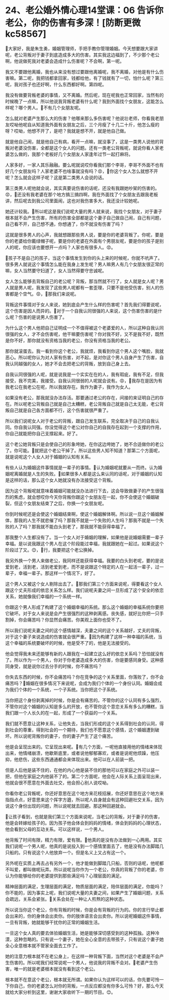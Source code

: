 # 24、老公婚外情心理14堂课：06 告诉你老公，你的伤害有多深！[防断更微kc58567]

🎼大家好，我是朱生勇，婚姻管理师，手把手教你管理婚姻。今天想要跟大家讲呢，老公背叛对于妻子到底造成多大的伤害。其实我这边福到了，不少那个老公啊，他说做死我对老婆会造成什么伤害呢？不会啊，第一呢。

我又不要跟他离婚，我也从来没有想过要跟他离婚呢，我不离婚，对他是有什么伤害嘛。第二呢，我把钱都拿回家，钱都给他，有了钱就有了一切，怕什么呢？第三呢，我对孩子也还好啊，什么东西都好啊。第四呢。

我没有做要背叛老婆的事情，又不离婚。然后呢，现在呢我也正常回家，当然有的时候晚了一点嘛，所以他说我背叛老婆有什么呢？我到外面找个女朋友，这能怎么样呢？哪个男人。🎼不有几个女朋友呢。

怎么就对老婆产生那么大的伤害？他哪来那么多伤害呢？他说壮老师，你看我老朋友哎呦他呢自从知道我外面有女朋友之后，三个月瘦了十几二十斤，他怎么瘦的呀？哎呦，他想不开了，是吧？我就是想不开，就是他自己做。

就是他自己闹，就是他自己有病，看开一点嘛，就没事了，这是一类男人说他的背叛对老婆没伤害，全都是这个女人的问题。还有一类老公背叛呢，就说你看人家老婆怎么做的，我那个老板好几个女朋友人家逢年过节一起打麻将。

人家多好，一家人其乐融融。要么呢就说哎你看我们那个李哥，李哥不外面不也有好几个女朋友吗？人家老婆不也啥事就没有吗？😡，🎼你这个女人怎么就想不开呢？怎么就会这样子呢？这是第二类男人会说的话。

第三类男人呢他就会说，其实真要说伤害的话呢，还没有我跟她吵架的伤害的。😡，🎼还没有我老婆在那个地方搞三搞四啊，我在外面找了个女朋友去跟我老板讲，然后呢去到我公司里面闹，这也对我伤害多大，我还没计较她呢。

她还计较我。🎼所以呢这是我们说呢大量的男人就来说，我找个女朋友，对于妻子根本就不会产生伤害，所有的伤害全部都是这个妻子自己做自己闹，自己有问题，自己看不开，自己想不通，你想通了，你不就没有伤害了吗？

这就是很多男人的心声，我就想跟那些男人说，要是你的老婆背叛了。你呢，要是你的老婆给你戴绿帽子呢，要是你的老婆在外面有个男朋友呢，要是你的孩子是别人的呢，你应该也要想开一点吗？人家也有很多人。😡。

🎼孩子不是自己的孩子，当这个事情发生到你的头上来的时候呢，你就不吭声了。很多男人就说这个事情怎么能在我身上发生呢？男人嘛男人有几个女朋友很正常的嘛，女人当然要守妇道了，女人当然得要守忠诚呢。

女人怎么能够去背叛自己的老公呢？背叛，那当然就不行了，女人就是女人呢？男人就是男人呢，我发现了这些男人呢都有一套歪理，只要不是他受伤害，别人的伤害都是个空气。😡，🎼那我们来说呢。

背叛这件事情对于女人来说，她到底会产生什么样的伤害呢？首先我们得要说呢，这个伤害是因人而异的。🎼对于一个自我认同很强的人来说，这个伤害伤害的是什么呢？伤害的是说男人伤害了。

为什么这个男人他把自己证明成一个不值得被这个老婆爱的人，所以这种自我认同很强的女人，才不会伤害呢，他干嘛要伤害呢？你对我不好，又不是我不好，既然是你不好，那你就没有资格当我的老公，你没有资格当我的老公。

那你就滚蛋去。我一看到你这个老公，我就烦，我看到你这个男人这个嘴脸，我就恶心。所以呢你认为对人家有伤害，对不起，是对你这个男人自身产生了伤害，自我认同越强的女人，她才不会去把老公的背叛，放到自己身上去。

自我认同很强的人呢，就是说我是一个实实在在的人，我有瑕疵，我有不足，但我接受，我不完美，我接受。自我认同很弱的人呢就会说有。😡，🎼我存在是因为有我老公在我老公在呢，所以我就存在。我作为妻子，我作为女人。

如果没有老公，那我就没办法存活。那要通过老公的存在，间接的来证明自己的存在。所以呢老公背叛自己就是自己太糟糕，老公背叛自己就是自己太无能，老公背叛自己就是自己各方面都不行，这个伤害就很严重了。

所以我们说呢女人对于老公的背叛，跟自己发生联系，完全取决于自己的自我认同。你自我认同强。你没觉得这个老公对你自己的自我存在起到一个支撑的作用，你自己就能把你自己支撑起来。好了。

这个老公她背叛只是会使自己的形象垮她，在你这边垮她了，她不合适做你的老公了。你可能。🎼就把这个老公干掉了。所以这些男人知不知道？那第二个方面呢，就是说呢这个人女人对于婚姻的认知有关系。

有些人认为婚姻这件事情就是一辈子的事情。🎼认为婚姻呢就要从一而终。认为婚姻呢离婚就是人生的失败。🎼如果很多人都是这么来认同的话呢，对于婚姻的认知是这样的话，那么这个女人她就没有办法接受这个背叛。

因为这个背叛呢就意味着婚姻可能就没办法进行下去，这会导致做妻子的产生很强烈的焦虑，就会想哎你今天你背叛你跟这个女朋友在一起，你不会使这个婚姻破裂，但这个女朋友结束了之后，你换一个女朋友呢。

你到时候呢还是会使这个婚姻结束啊，使这个婚姻解体啊。所以说一旦这个婚姻解体，那我的人生不就悲催了吗？那我不就是一个失败的人生吗？那我不就是一个失败的人了吗？那我就不能白头到老了，那我就不能获得幸福了。

那我整个人生都没有了。当一个女人对于婚姻的理解，如果他是说婚姻需要一辈子幸福。是以说我跟这个男人在这个阶段能过幸福，我就跟她在一起过。如果说这个阶段过了又。😊，🎼行，我要把这个老公换掉。

我另外换一个男人来做老公，我同样还能获得幸福。我要的白头到老呢，要的是说爱到老，活到老，活到老爱到老，而不是说跟这个特定的人在一起活一辈子，过一辈子，幸福一辈子。那这样一个情况下，好了。

这个男人又被这个女人剔除出去了。🎼那我们第三个方面来说呢，得要看这个女人跟这个丈夫形成的依恋关系怎么样。我们说呢夫妻之间一旦形成了这个安全的依恋关系，她就像我们幸福的一个系统一样。

你跟这个男人形成了构建了这个婚姻幸福的系统。那么这个婚姻的幸福系统你要把它破坏。对于女人来说是会产生很强烈的这种剥离感。丧失感，就好比你把一只手割掉，你会痛苦吗？你显然会痛苦。你美观上面你也受不了。

所以我们说呢夫妻之间的这个感情越深，夫妻之间的这个关系越好，丈夫的背叛，对于这个妻子来说造成的伤害就会很严重。🎼因为构建了这样一种幸福的系统，当这个幸福的系统要破坏的时候，他是受不了的，他是无法接受的。

他会觉得我未来还能够有新的人跟我在一起建立这么好的依恋关系吗？恐怕就没有了。所以作为一个男人，你对于你老婆造成多大的伤害，你是要感同身受。这种感同身受，就是说你过去分手的时候，你不痛苦吗？

你失去东西的时候，你不会痛苦吗？你在竞争的这个关系里面，你落败了，你不会痛苦吗？🎼婚姻在很多情况下来说呢，会成为我们个体的一个身份认同。婚姻会成为我们个体的一个系统，一个子系统。当你把这个子系统。

当你把这个身份剥离掉的时候，你是会有痛苦的。不管你的这个认同有多么强烈，不管你对这个婚姻的认知是多么的开放，也不管你这个意恋关系有多么的糟糕，当我们跟一个人长久的在一起，形成了一个获益的一个关系。

我们就不愿意让这种关系，让他失去，当我们形成的这个关系得到社会的认同，得到社会的尊重，得到社会的一个期待，我们也不愿意这个感情，这个婚姻遭到破坏。所以说呢背叛你的妻子，你的妻子产生了这个痛苦。

他是会呈现出来的。它呈现出来呢。🎼有几个方面，一呢他直接用他的情绪来体现出来，他情绪崩溃，他歇斯底里，或者说他郁郁寡欢，或者是说呢他烦躁，他压抑，他悲伤，这些东西通通都会来体现出来。他可以在人前装一把。

但是人后他是装不住的，在他的内心他是装不住的那他可以在家庭之外可以装一把，但他在家庭之内他装不了的。第二个方面呢，他会在人际关系上面呈现出来，他就会很不愿意在外面去社交，他会担心别人说哎呦。

你看你老公背叛呢，你还好意思在这个地方来花枝招展，你还好意思在这个地方来指指点点，好意思来这个挥字方遒，所以呢人自身就会有这种回避社交关系，因为说这个身份出现的问题，所以说呢就去回避。那这种回避就会。

🎼让孩子看到，也就是我们第三个方面来说呢，当老公的背叛，对于妻子的伤害，他是会转嫁给孩子的。因为孩子他会体会到妈妈的情绪，体会到妈妈的心理状态，他会看到父母的互动关系。可以这样说，一个男人。

他背叛了时间有限，精力有限，爱有限。🎼他真的是没有办法做到一心两用。其实我们说呢一个男人呢，他真的是说投入到一个感情里面去了，他是没有办法脚踏几只船的。只有说这个人他放弃一个。但是名义上又占有这一个。

另外呢在实质上再去占有另外一个，他才能做到脚踏几只船，否则的话呢，他呢都不叫爱，都叫做呢玩弄。所以说呢当你作为一个老公，你真的背叛了你的老婆，你认为你能够给你的老婆提供到那些满足吗？心理层面的满足。

精神层面的满足，生理层面的满足，物质层面的满足，陪伴层面的满足，你能吗？你不能的，因为事实上呢，我们说呢大量的夫妻之间，如果产生了婚姻问题，关系会疏远，关系会紧张。🎼关系会处在一种让人煎熬的这种状态。

所以说当你这个老公，你有背叛的时候，你是会有背叛的行为的。你的言行举止都会出来的，你的身体会出卖你。你的肢体语言会出卖你。所以说呢婚姻这件事情，一旦有背叛，她就能够干扰你的正常的婚姻生活。

一旦这个女人真的要去体验婚姻生活，她是能够深切感受到的这种孤独。这种冷漠，这种忽略的。只有说一个妻子，她在全心全意的去带孩子，只有说这个妻子她全心全意根本就不管家全面去工作了。

她的注意力根本就不在老公身上，在这样一种背叛下面，当然对这个老婆是不会产生伤害的。所以呢我们经常说呢一个男人，他说我的背叛不会对。🎼老婆产生伤害，唯一的就是老婆根本就没有看到这个老公。

根本就不在意这个老公，根本就无所谓。如果你认为这样可以的话，你先要可怜一下你自己，你的老婆怎么对你的背叛，一点反应都没有你多么可怜？好，那么今天就给大家分析到这里，谢谢大家收听下一期的节目。😊。

